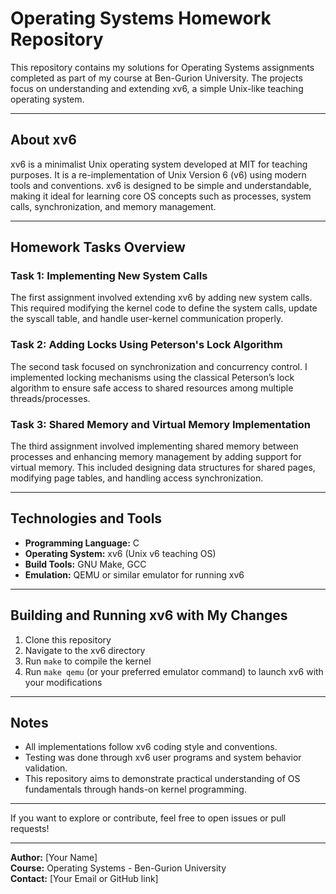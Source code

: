 # Operating Systems Homework Repository

This repository contains my solutions for Operating Systems assignments completed as part of my course at Ben-Gurion University. The projects focus on understanding and extending xv6, a simple Unix-like teaching operating system.

---

## About xv6

xv6 is a minimalist Unix operating system developed at MIT for teaching purposes. It is a re-implementation of Unix Version 6 (v6) using modern tools and conventions. xv6 is designed to be simple and understandable, making it ideal for learning core OS concepts such as processes, system calls, synchronization, and memory management.

---

## Homework Tasks Overview

### Task 1: Implementing New System Calls  
The first assignment involved extending xv6 by adding new system calls. This required modifying the kernel code to define the system calls, update the syscall table, and handle user-kernel communication properly.

### Task 2: Adding Locks Using Peterson's Lock Algorithm  
The second task focused on synchronization and concurrency control. I implemented locking mechanisms using the classical Peterson’s lock algorithm to ensure safe access to shared resources among multiple threads/processes.

### Task 3: Shared Memory and Virtual Memory Implementation  
The third assignment involved implementing shared memory between processes and enhancing memory management by adding support for virtual memory. This included designing data structures for shared pages, modifying page tables, and handling access synchronization.

---

## Technologies and Tools

- **Programming Language:** C  
- **Operating System:** xv6 (Unix v6 teaching OS)  
- **Build Tools:** GNU Make, GCC  
- **Emulation:** QEMU or similar emulator for running xv6  

---

## Building and Running xv6 with My Changes

1. Clone this repository  
2. Navigate to the xv6 directory  
3. Run `make` to compile the kernel  
4. Run `make qemu` (or your preferred emulator command) to launch xv6 with your modifications  

---

## Notes

- All implementations follow xv6 coding style and conventions.  
- Testing was done through xv6 user programs and system behavior validation.  
- This repository aims to demonstrate practical understanding of OS fundamentals through hands-on kernel programming.

---

If you want to explore or contribute, feel free to open issues or pull requests!

---

**Author:** [Your Name]  
**Course:** Operating Systems - Ben-Gurion University  
**Contact:** [Your Email or GitHub link]
